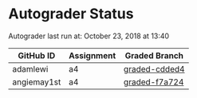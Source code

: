 # Autograder Status
Autograder last run at: October 23, 2018 at 13:40

| GitHub ID | Assignment | Graded Branch |
|-----------|------------|---------------|
| adamlewi | a4 | [graded-cdded4](https://github.com/Fall2018COMP401-001/a4-adamlewi/tree/graded-cdded4) | 
| angiemay1st | a4 | [graded-f7a724](https://github.com/Fall2018COMP401-001/a4-angiemay1st/tree/graded-f7a724) | 
